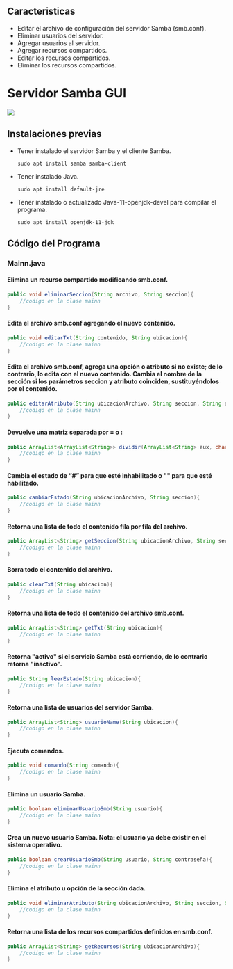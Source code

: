 ## Caracteristicas

- Editar el archivo de configuración del servidor Samba (smb.conf).
- Eliminar usuarios del servidor.
- Agregar usuarios al servidor.
- Agregar recursos compartidos.
- Editar los recursos compartidos.
- Eliminar los recursos compartidos.


# Servidor Samba GUI

![](https://i.ibb.co/MpJbR64/Captura-de-pantalla-2024-05-26-113803.png)

## Instalaciones previas

- Tener instalado el servidor Samba y el cliente Samba.
  
   `sudo apt install samba samba-client`

- Tener instalado Java.

 	 `sudo apt install default-jre`
  
- Tener instalado o actualizado Java-11-openjdk-devel para compilar el programa.

  `sudo apt install openjdk-11-jdk`

## Código del Programa
### Mainn.java
#### Elimina un recurso compartido modificando smb.conf.
```Java
public void eliminarSeccion(String archivo, String seccion){
	//codigo en la clase mainn
}
```
#### Edita el archivo smb.conf agregando el nuevo contenido.
```Java
public void editarTxt(String contenido, String ubicacion){
	//codigo en la clase mainn
}
```
#### Edita el archivo smb.conf, agrega una opción o atributo si no existe; de lo contrario, lo edita con el nuevo contenido. Cambia el nombre de la sección si los parámetros seccion y atributo coinciden, sustituyéndolos por el contenido.
```Java
public editarAtributo(String ubicacionArchivo, String seccion, String atributo, String contenido){
	//codigo en la clase mainn
}
```
#### Devuelve una matriz separada por = o :
```Java
public ArrayList<ArrayList<String>> dividir(ArrayList<String> aux, char separador){
	//codigo en la clase mainn
}
```
#### Cambia el estado de “#” para que esté inhabilitado o "" para que esté habilitado.
```Java
public cambiarEstado(String ubicacionArchivo, String seccion){
	//codigo en la clase mainn
}
```
#### Retorna una lista de todo el contenido fila por fila del archivo.
```Java
public ArrayList<String> getSeccion(String ubicacionArchivo, String seccion){
	//codigo en la clase mainn
}
```
#### Borra todo el contenido del archivo.
```Java
public clearTxt(String ubicacion){
	//codigo en la clase mainn
}
```
#### Retorna una lista de todo el contenido del archivo smb.conf.
```Java
public ArrayList<String> getTxt(String ubicacion){
	//codigo en la clase mainn
}
```
#### Retorna "activo" si el servicio Samba está corriendo, de lo contrario retorna "inactivo".
```Java
public String leerEstado(String ubicacion){
	//codigo en la clase mainn
}
```
#### Retorna una lista de usuarios del servidor Samba.
```Java
public ArrayList<String> usuarioName(String ubicacion){
	//codigo en la clase mainn
}
```
#### Ejecuta comandos.
```Java
public void comando(String comando){
	//codigo en la clase mainn
}
```
#### Elimina un usuario Samba.
```Java
public boolean eliminarUsuarioSmb(String usuario){
	//codigo en la clase mainn
}
```
#### Crea un nuevo usuario Samba. Nota: el usuario ya debe existir en el sistema operativo.
```Java
public boolean crearUsuarioSmb(String usuario, String contraseña){
	//codigo en la clase mainn
}
```
#### Elimina el atributo u opción de la sección dada.
```Java
public void eliminarAtributo(String ubicacionArchivo, String seccion, String atributo){
	//codigo en la clase mainn
}
```
#### Retorna una lista de los recursos compartidos definidos en smb.conf.
```Java
public ArrayList<String> getRecursos(String ubicacionArchivo){
	//codigo en la clase mainn
}
```
